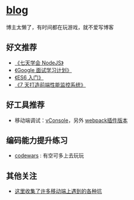 # [blog](https://github.com/diamont1001/blog/issues)
博主太懒了，有时间都在玩游戏，就不爱写博客

## 好文推荐

- [《七天学会 NodeJS》](http://nqdeng.github.io/7-days-nodejs/?spm=0.0.0.0.VR6sDD)
- [《Google 面试学习计划》](https://github.com/jwasham/coding-interview-university)
- [《ES6 入门》](https://github.com/ruanyf/es6tutorial)
- [《7 天打造前端性能监控系统》](http://fex.baidu.com/blog/2014/05/build-performance-monitor-in-7-days/)

## 好工具推荐

- 移动端调试：[vConsole](https://github.com/WechatFE/vConsole)，另外 [webpack插件版本](https://github.com/diamont1001/vconsole-webpack-plugin)

## 编码能力提升练习
- [codewars](http://www.codewars.com/dashboard) : 有空可多上去玩玩

## 其他关注
- [这里收集了许多移动端上遇到的各种坑](https://github.com/RubyLouvre/mobileHack)
